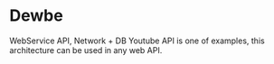 # Dewbe
WebService API, Network + DB
Youtube API is one of examples, this architecture can be used in any web API.
